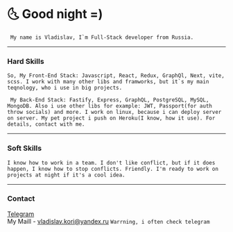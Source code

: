 # 🌜 Good night =)

``` My name is Vladislav, I`m Full-Stack developer from Russia.```

---

### Hard Skills
``` So, My Front-End Stack: Javascript, React, Redux, GraphQl, Next, vite, scss. I work with many other libs and framworks, but it`s my main teqnology, who i use in big projects. ```

``` My Back-End Stack: Fastify, Express, GraphQL, PostgreSQL, MySQL, MongoDB. Also i use other libs for example: JWT, Passport(for auth throw socials) and more. I work on linux, because i can deploy server on server. My pet project i push on Heroku(I know, how it use). For details, contact with me.```

---
### Soft Skills

``` I know how to work in a team. I don't like conflict, but if it does happen, I know how to stop conflicts. Friendly. I'm ready to work on projects at night if it's a cool idea. ```

---

### Contact 
[Telegram](https://t.me/gjoygo)<br/>
My Maill - vladislav.kori@yandex.ru
```Warrning, i often check telegram```

